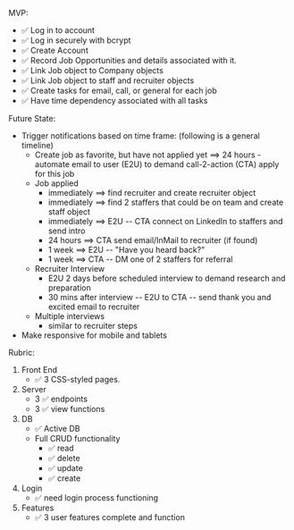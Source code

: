 MVP:

- ✅ Log in to account
- ✅ Log in securely with bcrypt
- ✅ Create Account
- ✅ Record Job Opportunities and details associated with it.
- ✅ Link Job object to Company objects
- ✅ Link Job object to staff and recruiter objects
- ✅ Create tasks for email, call, or general for each job
- ✅ Have time dependency associated with all tasks

Future State:

- Trigger notifications based on time frame: (following is a general timeline)
    - Create job as favorite, but have not applied yet ==> 24 hours - automate email to user (E2U) to demand call-2-action (CTA) apply for this job
    - Job applied
        - immediately ==> find recruiter and create recruiter object
        - immediately ==> find 2 staffers that could be on team and create staff object
        - immediately ==> E2U -- CTA connect on LinkedIn to staffers and send intro
        - 24 hours ==> CTA send email/InMail to recruiter (if found)
        - 1 week ==> E2U -- "Have you heard back?"
        - 1 week ==> CTA -- DM one of 2 staffers for referral
    - Recruiter Interview
        - E2U 2 days before scheduled interview to demand research and preparation
        - 30 mins after interview -- E2U to CTA -- send thank you and excited email to recruiter
    - Multiple interviews
        - similar to recruiter steps
- Make responsive for mobile and tablets



Rubric:

1. Front End
    - ✅ 3 CSS-styled pages.
2. Server
    - 3 ✅ endpoints
    - 3 ✅ view functions
3. DB
    - ✅ Active DB
    - Full CRUD functionality
        - ✅ read
        - ✅ delete
        - ✅ update
        - ✅ create
4. Login
    - ✅ need login process functioning
5. Features
    - ✅ 3 user features complete and function